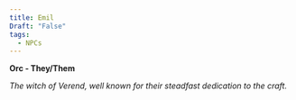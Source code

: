 ```yaml
---
title: Emil
Draft: "False"
tags:
  - NPCs
---
```

**Orc - They/Them**

*The witch of Verend, well known for their steadfast dedication to the craft.*

